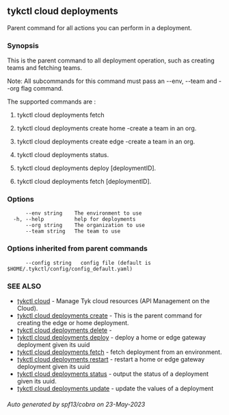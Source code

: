 ## tykctl cloud deployments

Parent command for all actions you can perform in a deployment.

### Synopsis

This is the parent command to all deployment operation, such as creating teams and fetching teams.

  Note: All subcommands for this command must pass an --env, --team  and --org flag command.

The supported commands are :
1. tykctl cloud deployments fetch 

2. tykctl cloud deployments create home -create a team in an org.

3. tykctl cloud deployments create edge -create a team in an org.

4. tykctl cloud deployments status.

5. tykctl cloud deployments deploy [deploymentID].

5. tykctl cloud deployments fetch [deploymentID].



### Options

```
      --env string    The environment to use
  -h, --help          help for deployments
      --org string    The organization to use
      --team string   The team to use
```

### Options inherited from parent commands

```
      --config string   config file (default is $HOME/.tykctl/config/config_default.yaml)
```

### SEE ALSO

* [tykctl cloud](tykctl_cloud.md)	 - Manage Tyk cloud resources (API Management on the Cloud).
* [tykctl cloud deployments create](tykctl_cloud_deployments_create.md)	 - This is the parent command for creating the edge or home deployment.
* [tykctl cloud deployments delete](tykctl_cloud_deployments_delete.md)	 - 
* [tykctl cloud deployments deploy](tykctl_cloud_deployments_deploy.md)	 - deploy a home or edge gateway deployment given its uuid
* [tykctl cloud deployments fetch](tykctl_cloud_deployments_fetch.md)	 - fetch deployment from an environment.
* [tykctl cloud deployments restart](tykctl_cloud_deployments_restart.md)	 - restart a home or edge gateway deployment given its uuid
* [tykctl cloud deployments status](tykctl_cloud_deployments_status.md)	 - output the status of a deployment given its uuid.
* [tykctl cloud deployments update](tykctl_cloud_deployments_update.md)	 - update the values of a deployment

###### Auto generated by spf13/cobra on 23-May-2023
